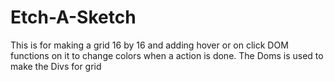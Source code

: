 # Etch-A-Sketch

This is for making a grid 16 by 16 and adding hover or on click DOM functions on
it to change colors when a action is done. The Doms is used to make the Divs for grid

